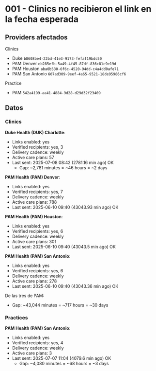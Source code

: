 # 001 - Clinics no recibieron el link en la fecha esperada

## Providers afectados

Clinics

- Duke `b8608be4-22bd-41e3-9173-fefaf19bdc50`
- PAM Denver `eb285efb-5a49-4f45-87df-836c81c9e19d`
- PAM Houston `aba0b530-6f6c-4520-94dd-c4a4dd0afe71`
- PAM San Antonio `607ad309-9eef-4a65-9521-18de95986cf6`

Practice

- PAM `542a4199-aa41-4884-9d28-d29d32f23409`

## Datos

### Clinics

**Duke Health (DUK) Charlotte**:

- Links enabled: yes
- Verified recipients: yes, 3
- Delivery cadence: weekly
- Active care plans: 57
- Last sent: 2025-07-08 08:42 (2781.16 min ago) OK
	- Gap: ~2,781 minutes = ~46 hours = ~2 days

**PAM Health (PAM) Denver**:

- Links enabled: yes
- Verified recipients: yes, 7
- Delivery cadence: weekly
- Active care plans: 788
- Last sent: 2025-06-10 09:40 (43043.93 min ago) OK

**PAM Health (PAM) Houston**:

- Links enabled: yes
- Verified recipients: yes, 6
- Delivery cadence: weekly
- Active care plans: 301
- Last sent: 2025-06-10 09:40 (43043.5 min ago) OK

**PAM Health (PAM) San Antonio**:

- Links enabled: yes
- Verified recipients: yes, 6
- Delivery cadence: weekly
- Active care plans: 278
- Last sent: 2025-06-10 09:40 (43043.36 min ago) OK

De las tres de PAM:
- Gap: ~43,044 minutes = ~717 hours = ~30 days

### Practices

**PAM Health (PAM) San Antonio**:

- Links enabled: yes
- Verified recipients: yes, 4
- Delivery cadence: weekly
- Active care plans: 3
- Last sent: 2025-07-07 11:04 (4079.6 min ago) OK
	- Gap: ~4,080 minutes = ~68 hours = ~3 days